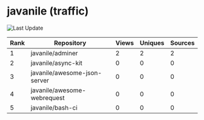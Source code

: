 # javanile (traffic)
![Last Update](https://img.shields.io/badge/Last%20Update-2022--04--10%2020%3A59%3A56%20UTC-blue)

| Rank | Repository | Views | Uniques | Sources |
| ---- | ---------- | ----- | ------- | ------- |
| 1 | javanile/adminer | 2 | 2 | 2 |
| 2 | javanile/async-kit | 0 | 0 | 0 |
| 3 | javanile/awesome-json-server | 0 | 0 | 0 |
| 4 | javanile/awesome-webrequest | 0 | 0 | 0 |
| 5 | javanile/bash-ci | 0 | 0 | 0 |
